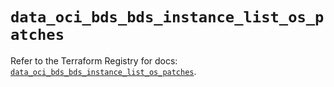 # `data_oci_bds_bds_instance_list_os_patches`

Refer to the Terraform Registry for docs: [`data_oci_bds_bds_instance_list_os_patches`](https://registry.terraform.io/providers/hashicorp/oci/7.19.0/docs/data-sources/bds_bds_instance_list_os_patches).
